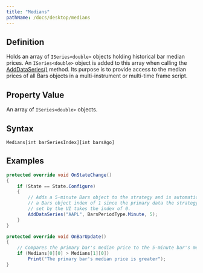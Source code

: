 ```yaml
---
title: "Medians"
pathName: /docs/desktop/medians
---
```


## Definition

Holds an array of `ISeries<double>` objects holding historical bar median prices. An `ISeries<double>` object is added to this array when calling the [AddDataSeries()](/docs/desktop/adddataseries) method. Its purpose is to provide access to the median prices of all Bars objects in a multi-instrument or multi-time frame script.

## Property Value

An array of `ISeries<double>` objects.

## Syntax

```
Medians[int barSeriesIndex][int barsAgo]
```

## Examples

```csharp
protected override void OnStateChange()
{
    if (State == State.Configure)
    {
        // Adds a 5-minute Bars object to the strategy and is automatically assigned
        // a Bars object index of 1 since the primary data the strategy is run against
        // set by the UI takes the index of 0.
        AddDataSeries("AAPL", BarsPeriodType.Minute, 5);
    }
}

protected override void OnBarUpdate()
{
    // Compares the primary bar's median price to the 5-minute bar's median price
    if (Medians[0][0] > Medians[1][0])
        Print("The primary bar's median price is greater");
}
```

